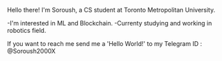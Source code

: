 Hello there! I'm Soroush, a CS student at Toronto Metropolitan University.

-I'm interested in ML and Blockchain.
-Currenty studying and working in robotics field.

If you want to reach me send me a 'Hello World!' to my Telegram ID : @Soroush2000X
